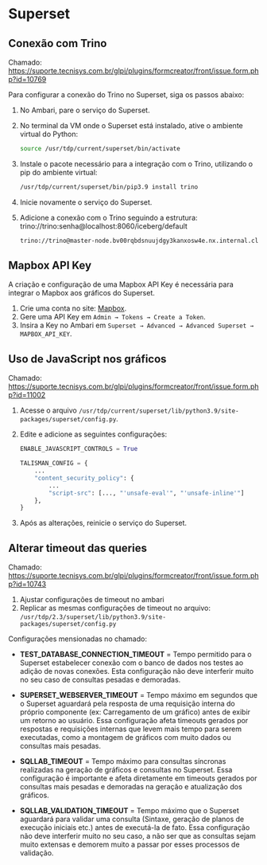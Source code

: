 # Superset

## Conexão com Trino
Chamado: https://suporte.tecnisys.com.br/glpi/plugins/formcreator/front/issue.form.php?id=10769

Para configurar a conexão do Trino no Superset, siga os passos abaixo:

1. No Ambari, pare o serviço do Superset.

2. No terminal da VM onde o Superset está instalado, ative o ambiente virtual do Python:

    ```bash
    source /usr/tdp/current/superset/bin/activate
    ```

3. Instale o pacote necessário para a integração com o Trino, utilizando o pip do ambiente virtual:

    ```bash
    /usr/tdp/current/superset/bin/pip3.9 install trino
    ```

4. Inicie novamente o serviço do Superset.

5. Adicione a conexão com o Trino seguindo a estrutura: trino://trino:senha@localhost:8060/iceberg/default  

    ```bash
    trino://trino@master-node.bv00rqbdsnuujdgy3kanxosw4e.nx.internal.cloudapp.net:8060/iceberg/
    ```


## Mapbox API Key

A criação e configuração de uma Mapbox API Key é necessária para integrar o Mapbox aos gráficos do Superset. 

1. Crie uma conta no site: [Mapbox](https://account.mapbox.com/?ref=ideas.paasup.io).
2. Gere uma API Key em `Admin → Tokens → Create a Token`.
3. Insira a Key no Ambari em `Superset → Advanced → Advanced Superset → MAPBOX_API_KEY`.

## Uso de JavaScript nos gráficos
Chamado: https://suporte.tecnisys.com.br/glpi/plugins/formcreator/front/issue.form.php?id=11002

1. Acesse o arquivo `/usr/tdp/current/superset/lib/python3.9/site-packages/superset/config.py`.
2. Edite e adicione as seguintes configurações:

    ```python
    ENABLE_JAVASCRIPT_CONTROLS = True

    TALISMAN_CONFIG = {
        ...
        "content_security_policy": {
            ...
            "script-src": [..., "'unsafe-eval'", "'unsafe-inline'"]
        },
    }
    ```

3. Após as alterações, reinicie o serviço do Superset.

## Alterar timeout das queries
Chamado: https://suporte.tecnisys.com.br/glpi/plugins/formcreator/front/issue.form.php?id=10743

1. Ajustar configurações de timeout no ambari
2. Replicar as mesmas configurações de timeout no arquivo: `/usr/tdp/2.3/superset/lib/python3.9/site-packages/superset/config.py`

Configurações mensionadas no chamado:

- **TEST_DATABASE_CONNECTION_TIMEOUT** = Tempo permitido para o Superset estabelecer conexão com o banco de dados nos testes ao adição de novas conexões.
Esta configuração não deve interferir muito no seu caso de consultas pesadas e demoradas.

- **SUPERSET_WEBSERVER_TIMEOUT** = Tempo máximo em segundos que o Superset aguardará pela resposta de uma requisição interna do próprio componente (ex: Carregamento de um gráfico) antes de exibir um retorno ao usuário.
Essa configuração afeta timeouts gerados por respostas e requisições internas que levem mais tempo para serem executadas, como a montagem de gráficos com muito dados ou consultas mais pesadas.

- **SQLLAB_TIMEOUT** = Tempo máximo para consultas síncronas realizadas na geração de gráficos e consultas no Superset.
Essa configuração é importante e afeta diretamente em timeouts gerados por consultas mais pesadas e demoradas na geração e atualização dos gráficos.

- **SQLLAB_VALIDATION_TIMEOUT** = Tempo máximo que o Superset aguardará para validar uma consulta (Sintaxe, geração de planos de execução iniciais etc.) antes de executá-la de fato.
Essa configuração não deve interferir muito no seu caso, a não ser que as consultas sejam muito extensas e demorem muito a passar por esses processos de validação.

